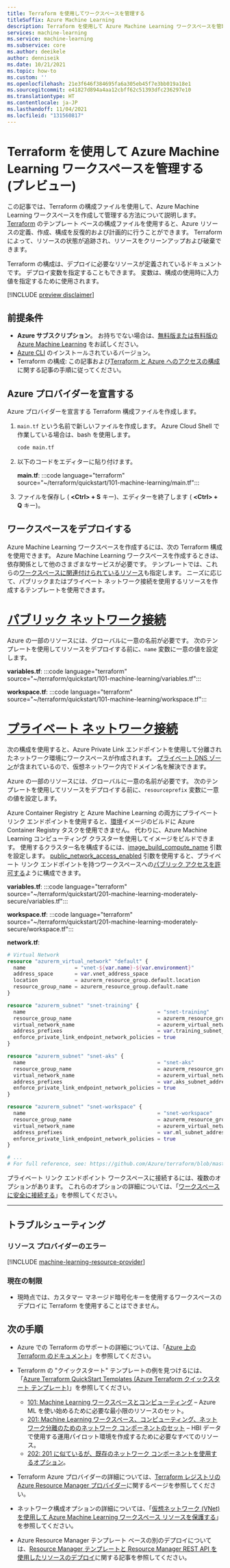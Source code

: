 ```yaml
---
title: Terraform を使用してワークスペースを管理する
titleSuffix: Azure Machine Learning
description: Terraform を使用して Azure Machine Learning ワークスペースを管理する方法について説明します。
services: machine-learning
ms.service: machine-learning
ms.subservice: core
ms.author: deeikele
author: denniseik
ms.date: 10/21/2021
ms.topic: how-to
ms.custom: ''
ms.openlocfilehash: 21e3f646f384695fa6a305eb45f7e3bb019a18e1
ms.sourcegitcommit: e41827d894a4aa12cbff62c51393dfc236297e10
ms.translationtype: HT
ms.contentlocale: ja-JP
ms.lasthandoff: 11/04/2021
ms.locfileid: "131560817"
---
```

# <a name="manage-azure-machine-learning-workspaces-using-terraform-preview"></a>Terraform を使用して Azure Machine Learning ワークスペースを管理する (プレビュー)

この記事では、Terraform の構成ファイルを使用して、Azure Machine Learning ワークスペースを作成して管理する方法について説明します。 [Terraform](/azure/developer/terraform/) のテンプレート ベースの構成ファイルを使用すると、Azure リソースの定義、作成、構成を反復的および計画的に行うことができます。 Terraform によって、リソースの状態が追跡され、リソースをクリーンアップおよび破棄できます。 

Terraform の構成は、デプロイに必要なリソースが定義されているドキュメントです。 デプロイ変数を指定することもできます。 変数は、構成の使用時に入力値を指定するために使用されます。

[!INCLUDE [preview disclaimer](../../includes/machine-learning-preview-generic-disclaimer.md)]

## <a name="prerequisites"></a>前提条件

* **Azure サブスクリプション**。 お持ちでない場合は、[無料版または有料版の Azure Machine Learning](https://azure.microsoft.com/free/) をお試しください。
* [Azure CLI](/cli/azure/) のインストールされているバージョン。
* Terraform の構成: この記事および[Terraform と Azure へのアクセスの構成](/azure/developer/terraform/get-started-cloud-shell)に関する記事の手順に従ってください。

## <a name="declare-the-azure-provider"></a>Azure プロバイダーを宣言する

Azure プロバイダーを宣言する Terraform 構成ファイルを作成します。

1. `main.tf` という名前で新しいファイルを作成します。 Azure Cloud Shell で作業している場合は、bash を使用します。

    ```bash
    code main.tf
    ```

1. 以下のコードをエディターに貼り付けます。

    **main.tf**:
    :::code language="terraform" source="~/terraform/quickstart/101-machine-learning/main.tf":::

1. ファイルを保存し ( **&lt;Ctrl> + S** キー)、エディターを終了します ( **&lt;Ctrl> + Q** キー)。

## <a name="deploy-a-workspace"></a>ワークスペースをデプロイする

Azure Machine Learning ワークスペースを作成するには、次の Terraform 構成を使用できます。 Azure Machine Learning ワークスペースを作成するときは、依存関係として他のさまざまなサービスが必要です。 テンプレートでは、これらの[ワークスペースに関連付けられているリソース](./concept-workspace.md#resources)も指定します。 ニーズに応じて、パブリックまたはプライベート ネットワーク接続を使用するリソースを作成するテンプレートを使用できます。

# <a name="public-network-connectivity"></a>[パブリック ネットワーク接続](#tab/publicworkspace)

Azure の一部のリソースには、グローバルに一意の名前が必要です。 次のテンプレートを使用してリソースをデプロイする前に、`name` 変数に一意の値を設定します。

**variables.tf**:
:::code language="terraform" source="~/terraform/quickstart/101-machine-learning/variables.tf":::

**workspace.tf**:
:::code language="terraform" source="~/terraform/quickstart/101-machine-learning/workspace.tf":::

# <a name="private-network-connectivity"></a>[プライベート ネットワーク接続](#tab/privateworkspace)

次の構成を使用すると、Azure Private Link エンドポイントを使用して分離されたネットワーク環境にワークスペースが作成されます。 [プライベート DNS ゾーン](../dns/private-dns-privatednszone.md)が含まれているので、仮想ネットワーク内でドメイン名を解決できます。

Azure の一部のリソースには、グローバルに一意の名前が必要です。 次のテンプレートを使用してリソースをデプロイする前に、`resourceprefix` 変数に一意の値を設定します。

Azure Container Registry と Azure Machine Learning の両方にプライベート リンク エンドポイントを使用すると、[環境](/python/api/azureml-core/azureml.core.environment.environment?view=azure-ml-py&preserve-view=true)イメージのビルドに Azure Container Registry タスクを使用できません。 代わりに、Azure Machine Learning コンピューティング クラスターを使用してイメージをビルドできます。 使用するクラスター名を構成するには、[image_build_compute_name](https://registry.terraform.io/providers/hashicorp/azurerm/latest/docs/resources/machine_learning_workspace) 引数を設定します。 [public_network_access_enabled](https://registry.terraform.io/providers/hashicorp/azurerm/latest/docs/resources/machine_learning_workspace) 引数を使用すると、プライベート リンク エンドポイントを持つワークスペースへの[パブリック アクセスを許可する](./how-to-configure-private-link.md?tabs=python#enable-public-access)ように構成できます。

**variables.tf**:
:::code language="terraform" source="~/terraform/quickstart/201-machine-learning-moderately-secure/variables.tf":::

**workspace.tf**:
:::code language="terraform" source="~/terraform/quickstart/201-machine-learning-moderately-secure/workspace.tf":::

**network.tf**:
```terraform
# Virtual Network
resource "azurerm_virtual_network" "default" {
  name                = "vnet-${var.name}-${var.environment}"
  address_space       = var.vnet_address_space
  location            = azurerm_resource_group.default.location
  resource_group_name = azurerm_resource_group.default.name
}

resource "azurerm_subnet" "snet-training" {
  name                                           = "snet-training"
  resource_group_name                            = azurerm_resource_group.default.name
  virtual_network_name                           = azurerm_virtual_network.default.name
  address_prefixes                               = var.training_subnet_address_space
  enforce_private_link_endpoint_network_policies = true
}

resource "azurerm_subnet" "snet-aks" {
  name                                           = "snet-aks"
  resource_group_name                            = azurerm_resource_group.default.name
  virtual_network_name                           = azurerm_virtual_network.default.name
  address_prefixes                               = var.aks_subnet_address_space
  enforce_private_link_endpoint_network_policies = true
}

resource "azurerm_subnet" "snet-workspace" {
  name                                           = "snet-workspace"
  resource_group_name                            = azurerm_resource_group.default.name
  virtual_network_name                           = azurerm_virtual_network.default.name
  address_prefixes                               = var.ml_subnet_address_space
  enforce_private_link_endpoint_network_policies = true
}

# ...
# For full reference, see: https://github.com/Azure/terraform/blob/master/quickstart/201-machine-learning-moderately-secure/network.tf
```

プライベート リンク エンドポイント ワークスペースに接続するには、複数のオプションがあります。 これらのオプションの詳細については、「[ワークスペースに安全に接続する](./how-to-secure-workspace-vnet.md#securely-connect-to-your-workspace)」を参照してください。

---

## <a name="troubleshooting"></a>トラブルシューティング

### <a name="resource-provider-errors"></a>リソース プロバイダーのエラー

[!INCLUDE [machine-learning-resource-provider](../../includes/machine-learning-resource-provider.md)]

### <a name="current-limitations"></a>現在の制限

* 現時点では、カスタマー マネージド暗号化キーを使用するワークスペースのデプロイに Terraform を使用することはできません。

## <a name="next-steps"></a>次の手順

* Azure での Terraform のサポートの詳細については、「[Azure 上の Terraform のドキュメント](/azure/developer/terraform/)」を参照してください。
* Terraform の "クイックスタート" テンプレートの例を見つけるには、「[Azure Terraform QuickStart Templates (Azure Terraform クイックスタート テンプレート)](https://github.com/Azure/terraform/tree/master/quickstart)」を参照してください。
  
  * [101: Machine Learning ワークスペースとコンピューティング](https://github.com/Azure/terraform/tree/master/quickstart/101-machine-learning) – Azure ML を使い始めるために必要な最小限のリソースのセット。
  * [201: Machine Learning ワークスペース、コンピューティング、ネットワーク分離のためのネットワーク コンポーネントのセット](https://github.com/Azure/terraform/tree/master/quickstart/201-machine-learning-moderately-secure) – HBI データで使用する運用パイロット環境を作成するために必要なすべてのリソース。
  * [202: 201 に似ているが、既存のネットワーク コンポーネントを使用するオプション](https://github.com/Azure/terraform/tree/master/quickstart/202-machine-learning-moderately-secure-existing-VNet)。
  
* Terraform Azure プロバイダーの詳細については、[Terraform レジストリの Azure Resource Manager プロバイダー](https://registry.terraform.io/providers/hashicorp/azurerm/latest/docs)に関するページを参照してください。
* ネットワーク構成オプションの詳細については、「[仮想ネットワーク (VNet) を使用して Azure Machine Learning ワークスペース リソースを保護する](./how-to-network-security-overview.md)」を参照してください。
* Azure Resource Manager テンプレート ベースの別のデプロイについては、[Resource Manager テンプレートと Resource Manager REST API を使用したリソースのデプロイ](../azure-resource-manager/templates/deploy-rest.md)に関する記事を参照してください。